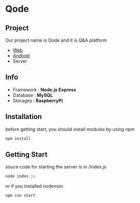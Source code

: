 Qode
==========
 Project
---------
Our project name is Qode and it is Q&A platform 

+ [Web](https://github.com/WonJoongLee/Qode/tree/master/Web) 
+ [Android](https://github.com/WonJoongLee/Qode/tree/master/Android)
+ Server

Info
------
- Framework : **Node.js Express**
- Database : **MySQL**
- Storages : **RaspberryPi**
 

Installation
--------
before getting start, you should install modules by using npm
```js
npm install
```
Getting Start
-------
souce code for starting the server is in /index.js 
```js
node index.js
````
or if you installed nodemon 
```js
npm run start
```
